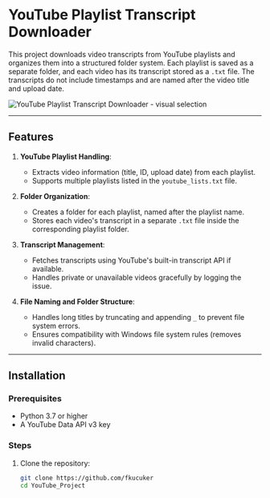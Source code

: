 # YouTube Playlist Transcript Downloader

This project downloads video transcripts from YouTube playlists and organizes them into a structured folder system. Each playlist is saved as a separate folder, and each video has its transcript stored as a `.txt` file. The transcripts do not include timestamps and are named after the video title and upload date.


![YouTube Playlist Transcript Downloader - visual selection](https://github.com/user-attachments/assets/dec5b8f1-850f-459f-bfc2-c02f2674d682)


---

## Features

1. **YouTube Playlist Handling**:
   - Extracts video information (title, ID, upload date) from each playlist.
   - Supports multiple playlists listed in the `youtube_lists.txt` file.

2. **Folder Organization**:
   - Creates a folder for each playlist, named after the playlist name.
   - Stores each video's transcript in a separate `.txt` file inside the corresponding playlist folder.

3. **Transcript Management**:
   - Fetches transcripts using YouTube's built-in transcript API if available.
   - Handles private or unavailable videos gracefully by logging the issue.

4. **File Naming and Folder Structure**:
   - Handles long titles by truncating and appending `_` to prevent file system errors.
   - Ensures compatibility with Windows file system rules (removes invalid characters).

---

## Installation

### Prerequisites
- Python 3.7 or higher
- A YouTube Data API v3 key

### Steps

1. Clone the repository:
   ```bash
   git clone https://github.com/fkucuker
   cd YouTube_Project
